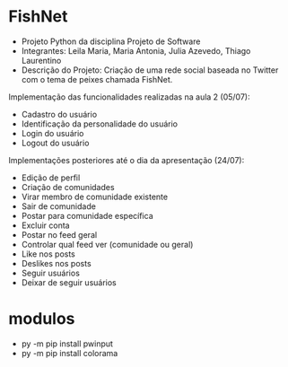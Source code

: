 # FishNet

- Projeto Python da disciplina Projeto de Software
- Integrantes: Leila Maria, Maria Antonia, Julia Azevedo, Thiago Laurentino
- Descrição do Projeto: Criação de uma rede social baseada no Twitter com o tema de peixes chamada FishNet.

Implementação das funcionalidades realizadas na aula 2 (05/07):
- Cadastro do usuário
- Identificação da personalidade do usuário
- Login do usuário
- Logout do usuário

Implementações posteriores até o dia da apresentação (24/07):
- Edição de perfil
- Criação de comunidades
- Virar membro de comunidade existente
- Sair de comunidade
- Postar para comunidade específica
- Excluir conta
- Postar no feed geral
- Controlar qual feed ver (comunidade ou geral)
- Like nos posts
- Deslikes nos posts
- Seguir usuários
- Deixar de seguir usuários

# modulos

- py -m pip install pwinput
- py -m pip install colorama
